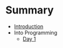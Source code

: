 # Summary

* [Introduction](README.md)
* Into Programming
   * [Day 1](1-Into-Programming/Day-1.md)

